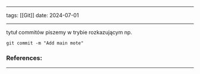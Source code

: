 
--- 
tags: [[Git]]
date: 2024-07-01

---

tytuł commitów piszemy  w trybie rozkazującym
np.
```
git commit -m "Add main mote"
```



### References:


---



